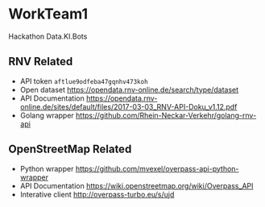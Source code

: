 # WorkTeam1
Hackathon Data.KI.Bots

## RNV Related
- API token `aftlue9odfeba47gqnhv473koh`
- Open dataset https://opendata.rnv-online.de/search/type/dataset
- API Documentation https://opendata.rnv-online.de/sites/default/files/2017-03-03_RNV-API-Doku_v1.12.pdf
- Golang wrapper https://github.com/Rhein-Neckar-Verkehr/golang-rnv-api

## OpenStreetMap Related
- Python wrapper https://github.com/mvexel/overpass-api-python-wrapper
- API Documentation https://wiki.openstreetmap.org/wiki/Overpass_API
- Interative client http://overpass-turbo.eu/s/ujd
